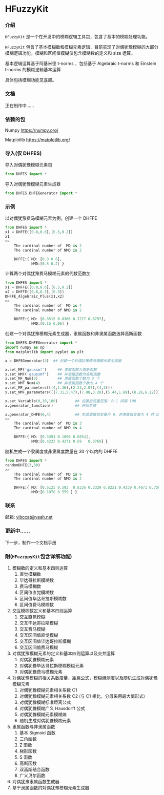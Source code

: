 # HFuzzyKit

### 介绍

`HFuzzyKit` 是一个在开发中的模糊逻辑工具包，包含了基本的模糊处理功能。

`HFuzzyKit` 包含了基本模糊数和模糊元素逻辑，目前实现了对偶犹豫模糊的大部分模糊逻辑功能。模糊和区间值模糊仅包含模糊数的定义和 size 运算。

基本逻辑运算基于阿基米德 t-norms ，包括基于 Algebraic t-norms 和 Einstein t-norms 的模糊逻辑基本运算

具体包括模糊功能见底部。

### 文档

正在制作中......

### 依赖的包

Numpy https://numpy.org/

Matplotlib https://matplotlib.org/

### 导入(仅 DHFES)

导入对偶犹豫模糊元素包

```python
from DHFES import *
```

导入对偶犹豫模糊元素生成器

```python
from DHFES.DHFEGenerator import *
```

### 示例

以对偶犹豫费马模糊元素为例，创建一个 DHFFE

```python
from DHFES import *
x1 = DHFFE([0.8,0.6],[0.5,0.2])
x1
>>
    The cardinal number of  MD is 2
    The cardinal number of NMD is 2

    DHFFE:{ MD: [0.8 0.6],
            NMD:[0.5 0.2] }

```

计算两个对偶犹豫费马模糊元素的代数范数加

```python
from DHFES import *
x1 = DHFFE([0.8,0.6],[0.5,0.2])
x2 = DHFFE([0.6,0.5],[0.3])
DHFFE_Algebraic_Plus(x1,x2)
>>
    The cardinal number of  MD is 4
    The cardinal number of NMD is 2
    
    DHFFE:{ MD: [0.8515 0.8306 0.7277 0.6797],
            NMD:[0.15 0.06] }
```

创建一个对偶犹豫模糊元素生成器，隶属函数和非隶属函数选择高斯函数

```python
from DHFES.DHFEGenerator import *
import numpy as np
from matplotlib import pyplot as plt

x = DHFEGenerator(3)  ## 创建一个对偶犹豫费马模糊元素生成器

x.set_MF('gaussmf')		## 隶属函数为高斯函数
x.set_NMF('gaussmf')	## 非隶属函数为高斯函数
x.set_MF_Num(3)			## 隶属函数个数为 3 个
x.set_NMF_Num(4)		## 非隶属函数个数为 4 个
x.set_MF_parameters([(4,1.36),(2.23,2.07),(4,3)])							## 设置隶属函数的参数
x.set_NMF_parameters([(7.31,5.47),(7.98,3.28),(5.44,1.69),(8.26,6.22)])		## 设置非隶属函数参数

x.set_Variable(0,10,100)		## 设置自变量范围: 0-1 间隔 100
x.generator_function()			## 开始生成

x.generator_DHFE(6,4)			## 生成隶属自变量为 6，非隶属自变量为 4 的 DHFFE
>>
    The cardinal number of  MD is 3
    The cardinal number of NMD is 4

    DHFFE:{ MD: [0.3391 0.1896 0.6654],
            NMD:[0.4233 0.4271 0.69   0.3769] }
```

随机生成一个隶属度或非隶属度数量在 30 个以内的 DHFFE

```python
from DHFES import *
randomDHFE(3,30)
>>
    The cardinal number of  MD is 9
    The cardinal number of NMD is 2

    DHFFE:{ MD: [0.6125 0.583  0.8336 0.3329 0.8221 0.4339 0.4671 0.7599 0.5337],
            NMD:[0.1878 0.559 ] }
```

### 联系

邮箱: yibocat@yeah.net

### 更新中......

下一步，制作一个文档手册

### 附(`HFuzzypyKit`包含详细功能)

1. 模糊数的定义和基本四则运算
   1. 直觉模糊数
   2. 毕达哥拉斯模糊数
   3. 费马模糊数
   4. 区间值直觉模糊数
   5. 区间值毕达哥拉斯模糊数
   6. 区间值费马模糊数
2. 交互模糊数定义和基本四则运算
   1. 交互直觉模糊
   2. 交互毕达哥拉斯模糊
   3. 交互费马模糊
   4. 交互区间值直觉模糊
   5. 交互区间值毕达哥拉斯模糊
   6. 交互区间值费马模糊
3. 对偶犹豫模糊元素的定义和基本四则运算以及交并运算
   1. 对偶犹豫模糊元素
   2. 对偶犹豫毕达哥拉斯模糊模糊元素
   3. 对偶犹豫费马模糊元素
4. 对偶犹豫模糊的相关系数度量，距离公式，模糊熵测度以及随机生成对偶犹豫模糊元素
   1. 对偶犹豫模糊元素相关系数 C1 
   2. 对偶犹豫模糊元素相关系数 C2 (与 C1 相比，分母采用最大值形式)
   3. 对偶犹豫模糊标准距离公式
   4. 对偶犹豫模糊广义 Hausdorff 公式
   5. 对偶犹豫模糊元素模糊熵
   6. 随机生成对偶犹豫模糊元素
5. 隶属函数与非隶属函数
   1. 基本 Sigmoid 函数
   2. 三角函数
   3. Z 函数
   4. 梯形函数
   5. S 函数
   6. 高斯函数
   7. 双高斯结合函数
   8. 广义贝尔函数
6. 对偶犹豫隶属函数生成器
7. 基于隶属函数的对偶犹豫模糊元素生成器
